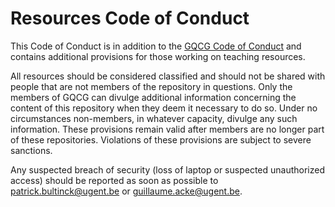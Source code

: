 # Resources Code of Conduct

This Code of Conduct is in addition to the [GQCG Code of Conduct](https://github.com/GQCG/gqcg/blob/master/CODE_OF_CONDUCT.md) and contains additional provisions for those working on teaching resources.

All resources should be considered classified and should not be shared with people that are not members of the repository in questions. Only the members of GQCG can divulge additional information concerning the content of this repository when they deem it necessary to do so. Under no circumstances non-members, in whatever capacity, divulge any such information. These provisions remain valid after members are no longer part of these repositories. Violations of these provisions are subject to severe sanctions.

Any suspected breach of security (loss of laptop or suspected unauthorized access) should be reported as soon as possible to patrick.bultinck@ugent.be or guillaume.acke@ugent.be. 
